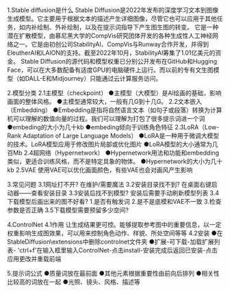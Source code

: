 1.Stable diffusion是什么
Stable Diffusion是2022年发布的深度学习文本到图像生成模型。它主要用于根据文本的描述产生详细图像，尽管它也可以应用于其他任务，如内补绘制、外补绘制，以及在提示词指导下产生图生图的转变。
它是一种潜在扩散模型，由慕尼黑大学的CompVis研究团体开发的各种生成性人工神经网络之一。它是由初创公司StabilityAI、CompVis与Runway合作开发，并得到EleutherAI和LAION的支持。截至2022年10月，StabilityAI筹集了1.01亿美元的资金。
Stable Diffusion的源代码和模型权重已分别公开发布在GitHub和Hugging Face，可以在大多数配备有适度GPU的电脑硬件上运行。而以前的专有文生图模型（如DALL-E和Midjourney）只能通过云计算服务访问。

2.模型分类
2.1主模型（checkpoint）
●主模型（大模型）是Al绘画的基础，影响画面的整体风格。
●主模型通常较大，一般有几G到十几G。
2.2文本嵌入（Embedding）
●Embedding是指将自然语言文本（如句子或段落）转换为计算机可以理解的数值向量的过程。我们可以理解为打包了很多提示词进一个词
●embeding的大小为几十kb
●embeding倾向于训练角色特征
2.3LoRA（Low-Rank Adaptation of Large Language Models）
●LoRA是一种用于微调大模型的技术。LoRA模型应用于修改图片局部或优化图片
●LoRA模型的大小通常为几百Mb
2.4超网络（Hypernetwork）
●Hypernetwork用法和功能和embedding类似，更适合训练风格，而不是特定具象的物体。
●Hypernetwork的大小为几十kb 
2.5VAE
使用VAE可以优化画面颜色，有些VAE也会对画风产生影响

3.常见问题
3.1网址打不开?
在维护/需要魔法
3.2安装目录找不到?
在桌面右键启动器——查看安装目录
3.3安装后找不到模型?
安装后需要手动刷新模型列表
3.4下载模型后画出来的图不好看?
1.是否有触发词
2.是不是底模和VAE不一致
3.检查参数是否正确
3.5下载模型需要预留多少空间?

4.ControlNet 
4.1作用
让生成结果更可控。能够提取参考图中的重要信息，以一定权重影响生成图效果，可以用来控制角色动作、样貌、所处空间等等
4.2安装
●在StableDiffusion\extensions中删除controlnet文件夹
●扩展-可下载-加载扩展列表- 'ctrl+f'在输入框里输入ControlNet-点击install-安装完成后返回已安装-点击应用更改并重载前端

5.提示词公式
●质量词放在最前面
●其他元素根据重要性由前向后排列
●相关性比较高的词放在一起
●光照、镜头、风格、描述等
